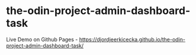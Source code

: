 # the-odin-project-admin-dashboard-task

Live Demo on Github Pages - https://djordjeerkicecka.github.io/the-odin-project-admin-dashboard-task/

